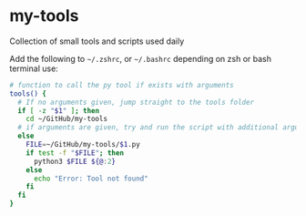 # my-tools
Collection of small tools and scripts used daily

Add the following to `~/.zshrc`, or `~/.bashrc` depending on zsh or bash terminal use:
```bash
# function to call the py tool if exists with arguments
tools() {
  # If no arguments given, jump straight to the tools folder
  if [ -z "$1" ]; then
    cd ~/GitHub/my-tools
  # if arguments are given, try and run the script with additional arguments given
  else
    FILE=~/GitHub/my-tools/$1.py
    if test -f "$FILE"; then
      python3 $FILE ${@:2}
    else
      echo "Error: Tool not found"
    fi
  fi
}
```
